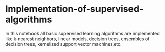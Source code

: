 # Implementation-of-supervised-algorithms
In this notebook all basic supervised learning algorithms are implemented like k-nearest neighbors, linear models, decision trees, ensembles of decision trees, kernelized support vector machines,etc.
